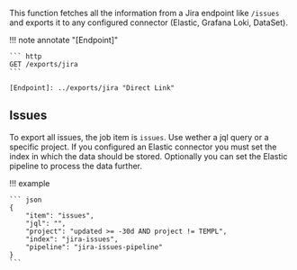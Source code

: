 This function fetches all the information from a Jira endpoint like `/issues` and exports it to any configured connector (Elastic, Grafana Loki, DataSet).

!!! note annotate "[Endpoint]"  

    ``` http
    GET /exports/jira
    ```

    [Endpoint]: ../exports/jira "Direct Link"

## Issues

To export all issues, the job item is `issues`. Use wether a jql query or a specific project. If you configured an Elastic connector you must set the index in which the data should be stored. 
Optionally you can set the Elastic pipeline to process the data further.

!!! example

    ``` json
    {
        "item": "issues",
        "jql": "",
        "project": "updated >= -30d AND project != TEMPL",
        "index": "jira-issues",
        "pipeline": "jira-issues-pipeline"
    }
    ```